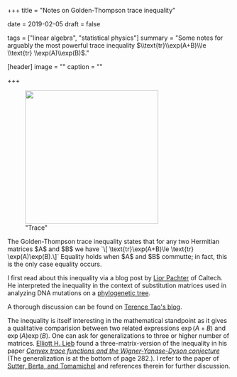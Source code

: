 +++
title = "Notes on Golden-Thompson trace inequality"

date = 2019-02-05
draft = false

tags = ["linear algebra", "statistical physics"]
summary = "Some notes for arguably the most powerful trace inequality $\\text{tr}\\exp(A+B)\\le \\text{tr} \\exp(A)\\exp(B)$."

[header]
image = ""
caption = ""

+++

<figure>
<img src="/img/math/20190205_trace.png" width="300">
<figcaption>"Trace"</figcaption>
</figure>
The Golden-Thompson trace inequality states that for any two Hermitian matrices $A$ and $B$ we have
`\[ \text{tr}\exp(A+B)\le \text{tr} \exp(A)\exp(B).\]`
Equality holds when $A$ and $B$ commutte; in fact, this is the only case equality occurs.  

I first read about this inequality via a blog post by [Lior Pachter](https://liorpachter.wordpress.com/2018/10/05/rate-changes-decrease-substitutions/) of Caltech. He interpreted the inequality in the context of substitution matrices used in analyzing DNA mutations on a [phylogenetic tree](https://www.khanacademy.org/science/high-school-biology/hs-evolution/hs-phylogeny/a/phylogenetic-trees).

A thorough discussion can be found on [Terence Tao's blog](https://terrytao.wordpress.com/2010/07/15/the-golden-thompson-inequality/).  

The inequality is itself interesting in the mathematical standpoint as it gives a qualitative comparision between two related expressions $\exp(A+B)$ and $\exp(A)\exp(B)$. One can ask for generalizations to three or higher number of matrices. [Elliott H. Lieb](https://en.wikipedia.org/wiki/Elliott_H._Lieb) found a three-matrix-version of the inequality in his paper [_Convex trace functions and the Wigner-Yanase-Dyson conjecture_](https://www.sciencedirect.com/science/article/pii/000187087390011X) (The generalization is at the bottom of page 282.). I refer to the paper of [Sutter, Berta, and Tomamichel](https://arxiv.org/abs/1604.03023) and references therein for further discussion.
